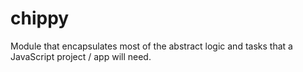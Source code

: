 # chippy
Module that encapsulates most of the abstract logic and tasks that a JavaScript project / app will need.
